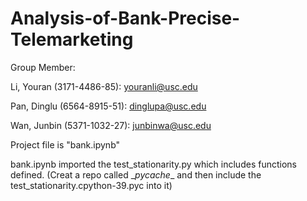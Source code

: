 # Analysis-of-Bank-Precise-Telemarketing

Group Member: 

Li, Youran (3171-4486-85): youranli@usc.edu 

Pan, Dinglu (6564-8915-51): dinglupa@usc.edu  

Wan, Junbin (5371-1032-27): junbinwa@usc.edu

Project file is "bank.ipynb"

bank.ipynb imported the test_stationarity.py which includes functions defined. (Creat a repo called \__pycache__ and then include the test_stationarity.cpython-39.pyc into it)
